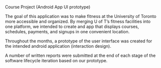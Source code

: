 Course Project (Android App UI prototype)

The goal of this application was to make fitness at the University of Toronto more accessible and organized.­ By merging U of T’s fitness facilities into one platform, we intended to create and app that displays courses, schedules, payments, and signups in one convenient location.

­Throughout the months, a prototype of the user interface was created for the intended android application (interaction design).

­A number of written reports were submitted at the end of each stage of the software lifecycle iteration based on our prototype.
